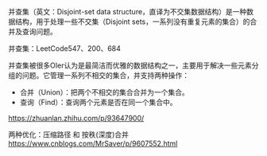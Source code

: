 并查集（英文：Disjoint-set data structure，直译为不交集数据结构）是一种数据结构，用于处理一些不交集（Disjoint sets，一系列没有重复元素的集合）的合并及查询问题。

并查集：LeetCode547、200、684

并查集被很多OIer认为是最简洁而优雅的数据结构之一，主要用于解决一些元素分组的问题。它管理一系列不相交的集合，并支持两种操作：

* 合并（Union）：把两个不相交的集合合并为一个集合。
* 查询（Find）：查询两个元素是否在同一个集合中。


https://zhuanlan.zhihu.com/p/93647900/

两种优化：压缩路径 和 按秩(深度)合并  
https://www.cnblogs.com/MrSaver/p/9607552.html
